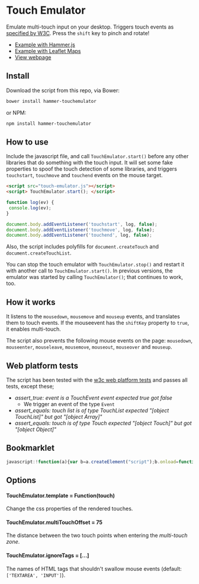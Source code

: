 Touch Emulator
========

Emulate multi-touch input on your desktop. Triggers touch events as
[specified by W3C](http://www.w3.org/TR/touch-events). Press the `shift` key to pinch and rotate!

- [Example with Hammer.js](http://rawgit.com/hammerjs/touchemulator/master/tests/manual/hammer.html)
- [Example with Leaflet Maps](http://rawgit.com/hammerjs/touchemulator/master/tests/manual/leaflet.html)
- [View webpage](http://hammerjs.github.io/touch-emulator)

## Install
Download the script from this repo, via Bower:

```bash
bower install hammer-touchemulator
```

or NPM:

```bash
npm install hammer-touchemulator
```

## How to use
Include the javascript file, and call `TouchEmulator.start()` before any other libraries that do something with the
touch input. It will set some fake properties to spoof the touch detection of some libraries, and triggers `touchstart`, `touchmove` and `touchend` events on the mouse target.

````html
<script src="touch-emulator.js"></script>
<script> TouchEmulator.start(); </script>
````

````js
function log(ev) {
 console.log(ev);
}

document.body.addEventListener('touchstart', log, false);
document.body.addEventListener('touchmove', log, false);
document.body.addEventListener('touchend', log, false);
````

Also, the script includes polyfills for `document.createTouch` and `document.createTouchList`.

You can stop the touch emulator with `TouchEmulator.stop()` and restart it with another call to `TouchEmulator.start()`.
In previous versions, the emulator was started by calling `TouchEmulator()`; that continues to work, too.

## How it works
It listens to the `mousedown`, `mousemove` and `mouseup` events, and translates them to touch events. If the mouseevent
has the `shiftKey` property to `true`, it enables multi-touch.

The script also prevents the following mouse events on the page:
`mousedown`, `mouseenter`, `mouseleave`, `mousemove`, `mouseout`, `mouseover` and `mouseup`.

## Web platform tests
The script has been tested with the [w3c web platform tests](/tests/web-platform-tests/touch-events) and passes all tests,  except these;
- *assert_true: event is a TouchEvent event expected true got false*
  - We trigger an event of the type `Event`
- *assert_equals: touch list is of type TouchList expected "[object TouchList]" but got "[object Array]"*
- *assert_equals: touch is of type Touch expected "[object Touch]" but got "[object Object]"*

## Bookmarklet
````js
javascript:!function(a){var b=a.createElement("script");b.onload=function(){TouchEmulator()},b.src="//cdn.rawgit.com/hammerjs/touchemulator/0.0.2/touch-emulator.js",a.body.appendChild(b)}(document);
````

## Options
#### TouchEmulator.template = Function(touch)
Change the css properties of the rendered touches.

#### TouchEmulator.multiTouchOffset = 75
The distance between the two touch points when entering the *multi-touch zone*.

#### TouchEmulator.ignoreTags = [...]
The names of HTML tags that shouldn't swallow mouse events (default: `['TEXTAREA', 'INPUT']`).
